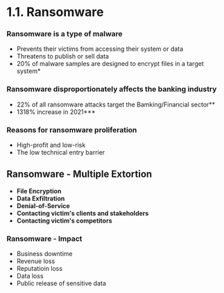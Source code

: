 # 1.1. Ransomware
### Ransomware is a type of malware
- Prevents their victims from accessing their system or data
- Threatens to publish or sell data
- 20% of malware samples are designed to encrypt files in a target system*

### Ransomware disproportionately affects the banking industry
- 22% of all ransomware attacks target the Bamking/Financial sector**
- 1318% increase in 2021***

### Reasons for ransomware proliferation
- High-profit and low-risk
- The low technical entry barrier

## Ransomware - Multiple Extortion
- **File Encryption**
- **Data Exfiltration**
- **Denial-of-Service**
- **Contacting victim's clients and stakeholders**
- **Contacting victim's competitors**

### Ransomware - Impact
- Business downtime
- Revenue loss
- Reputatioin loss
- Data loss
- Public release of sensitive data
